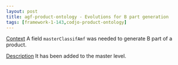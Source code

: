```yaml
---
layout: post
title: agf-product-ontology - Evolutions for B part generation
tags: [framework-1-143,codjo-product-ontology]
---
```

<u>Context</u>
A field ```masterClassifAmf``` was needed to generate B part of a product.

<u>Description</u>
It has been added to the master level.